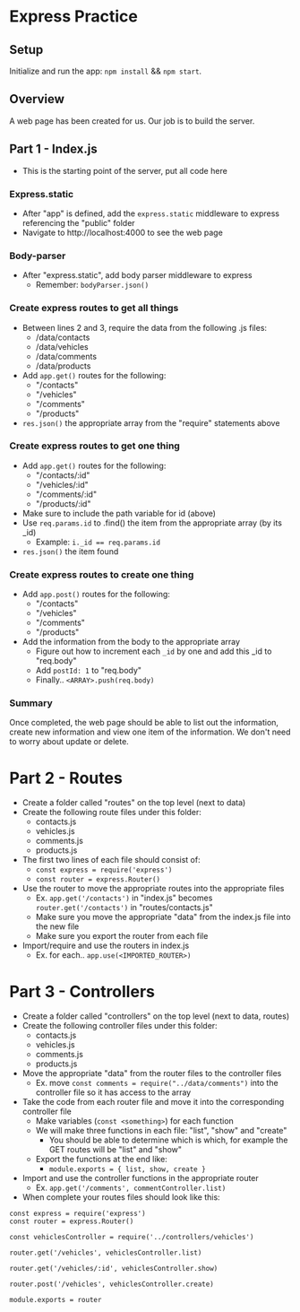 # Express Practice

## Setup

Initialize and run the app: `npm install` && `npm start`.

## Overview

A web page has been created for us. Our job is to build the server.

## Part 1 - Index.js

- This is the starting point of the server, put all code here

### Express.static

- After "app" is defined, add the `express.static` middleware to express referencing the "public" folder
- Navigate to http://localhost:4000 to see the web page

### Body-parser

- After "express.static", add body parser middleware to express
  - Remember: `bodyParser.json()`

### Create express routes to get all things

- Between lines 2 and 3, require the data from the following .js files:
  - /data/contacts
  - /data/vehicles
  - /data/comments
  - /data/products
- Add `app.get()` routes for the following:
  - "/contacts"
  - "/vehicles"
  - "/comments"
  - "/products"
- `res.json()` the appropriate array from the "require" statements above

### Create express routes to get one thing

- Add `app.get()` routes for the following:
  - "/contacts/:id"
  - "/vehicles/:id"
  - "/comments/:id"
  - "/products/:id"
- Make sure to include the path variable for id (above)
- Use `req.params.id` to .find() the item from the appropriate array (by its \_id)
  - Example: `i._id == req.params.id`
- `res.json()` the item found

### Create express routes to create one thing

- Add `app.post()` routes for the following:
  - "/contacts"
  - "/vehicles"
  - "/comments"
  - "/products"
- Add the information from the body to the appropriate array
  - Figure out how to increment each `_id` by one and add this \_id to "req.body"
  - Add `postId: 1` to "req.body"
  - Finally.. `<ARRAY>.push(req.body)`

### Summary

Once completed, the web page should be able to list out the information, create new information and view one item of the information. We don't need to worry about update or delete.

# Part 2 - Routes

- Create a folder called "routes" on the top level (next to data)
- Create the following route files under this folder:
  - contacts.js
  - vehicles.js
  - comments.js
  - products.js
- The first two lines of each file should consist of:
  - `const express = require('express')`
  - `const router = express.Router()`
- Use the router to move the appropriate routes into the appropriate files
  - Ex. `app.get('/contacts')` in "index.js" becomes `router.get('/contacts')` in "routes/contacts.js"
  - Make sure you move the appropriate "data" from the index.js file into the new file
  - Make sure you export the router from each file
- Import/require and use the routers in index.js
  - Ex. for each.. `app.use(<IMPORTED_ROUTER>)`

# Part 3 - Controllers

- Create a folder called "controllers" on the top level (next to data, routes)
- Create the following controller files under this folder:
  - contacts.js
  - vehicles.js
  - comments.js
  - products.js
- Move the appropriate "data" from the router files to the controller files
  - Ex. move `const comments = require("../data/comments")` into the controller file so it has access to the array
- Take the code from each router file and move it into the corresponding controller file
  - Make variables (`const <something>`) for each function
  - We will make three functions in each file: "list", "show" and "create"
    - You should be able to determine which is which, for example the GET routes will be "list" and "show"
  - Export the functions at the end like:
    - `module.exports = { list, show, create }`
- Import and use the controller functions in the appropriate router
  - Ex. `app.get('/comments', commentController.list)`
- When complete your routes files should look like this:

```
const express = require('express')
const router = express.Router()

const vehiclesController = require('../controllers/vehicles')

router.get('/vehicles', vehiclesController.list)

router.get('/vehicles/:id', vehiclesController.show)

router.post('/vehicles', vehiclesController.create)

module.exports = router
```
